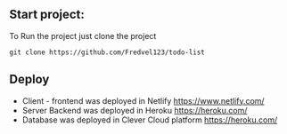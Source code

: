 ## Start project:
To Run the project just clone the project
``` shell
git clone https://github.com/Fredvel123/todo-list
```


## Deploy

- Client - frontend was deployed in Netlify https://www.netlify.com/
- Server Backend was deployed in Heroku https://heroku.com/
- Database was deployed in Clever Cloud platform https://heroku.com/

